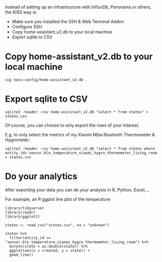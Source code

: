 Instead of setting up an infrastructure with InfluxDb, Panorama or others, the KISS way is: 

* Make sure you installed the SSH & Web Terminal Addon
* Configure SSH
* Copy home-assistant_v2.db to your local machine
* Export sqlite to CSV

#  Copy home-assistant_v2.db to your local machine

```
scp hass:config/home-assistant_v2.db .
```

# Export sqlite to CSV

```
sqlite3 -header -csv home-assistant_v2.db "select * from states" > states.csv
```

Of course, you can choose to only export the rows of your interest.

E.g. to only select the metrics of my Xiaomi Mijia Bluetooth Thermometer & Hygrometer:

```
sqlite3 -header -csv home-assistant_v2.db "select * from states where entity_id='sensor.ble_temperature_xiaomi_hygro_thermometer_living_room'" > states.csv
```

#  Do your analytics

After exporting your data you can do your analysis in R, Python, Excel,...

For example, an R ggplot line plot of the temperature

```
library(tidyverse)
library(readr)
library(ggplot2)

states <- read_csv("states.csv", na = "unknown")

states %>% 
  filter(entity_id == "sensor.ble_temperature_xiaomi_hygro_thermometer_living_room") %>%
  mutate(state = as.double(state)) %>%
  ggplot(aes(x = created, y = state)) +
  geom_line()
```
